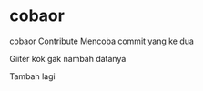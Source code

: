 # cobaor

cobaor
Contribute
Mencoba commit yang ke dua

Giiter kok gak nambah datanya


Tambah lagi
